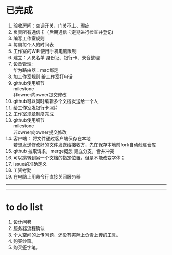 # 已完成
1. 验收房间：空调开关、门关不上、瑕疵
2. 负责所有通信卡（后期通信卡定期进行检查并登记)
3. 编写工作室规则
4. 每周每个人的时间表
5. 工作室的WiFi使用手机电脑限制
6. 建立：人员名单 身份证、银行卡、录音整理
7. 设备管理:  
    华为路由器：mac绑定
8. 加工作室规则
   给工作室打电话  
9. github使用细节  
   milestone  
   非owner向owner提交修改
10. github可以同时编辑多个文档发送给一个人  
11. 给工作室发银行卡照片   
12. 工作室规章制度完成  
13. github使用细节  
  milestone  
  非owner向owner提交修改  
14. 客户端：
   将文件通过客户端保存在本地  
   若想发送修改好的文件发送给接收方，先在保存本地前fork自动创建仓库  
15. github
   拉取请求，merge概念
   建立分支，合并冲突  
16. 可以跳转到另一个文档的指定位置，但是不能改变字体；  
17. issue的准确定义  
18. 工资考勤
19. 在电脑上用命令行直接关闭服务器

---------------   
----------------   
# to do list   
1. 设计问卷
2. 服务器流程确认
3. 个人空间的上传问题，还没有实际上负责上传的工具。
4. 购买纱窗。
5. 购买签字笔。




   
  
   
   
